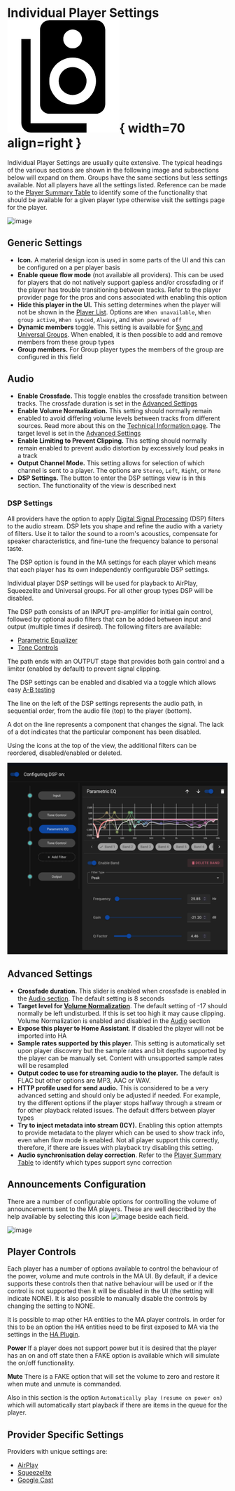 # Individual Player Settings ![Preview image](../assets/icons/settings-players-icon.png){ width=70 align=right }

Individual Player Settings are usually quite extensive. The typical headings of the various sections are shown in the following image and subsections below will expand on them. Groups have the same sections but less settings available. Not all players have all the settings listed. Reference can be made to the [Player Summary Table](../player-support/index.md) to identify some of the functionality that should be available for a given player type otherwise visit the settings page for the player. 

![image](../assets/screenshots/individual-player-settings.png)

## Generic Settings

- <b>Icon.</b> A material design icon is used in some parts of the UI and this can be configured on a per player basis
- <b>Enable queue flow mode</b> (not available all providers). This can be used for players that do not natively support gapless and/or crossfading or if the player has trouble transitioning between tracks. Refer to the player provider page for the pros and cons associated with enabling this option
- <b>Hide this player in the UI.</b> This setting determines when the player will not be shown in the [Player List](../ui.md/#player-list). Options are `When unavailable`, `When group active`, `When synced`, `Always`, and `When powered off`
- <b>Dynamic members</b> toggle. This setting is available for [Sync and Universal Groups](../faq/groups.md). When enabled, it is then possible to add and remove members from these group types
- <b>Group members.</b> For Group player types the members of the group are configured in this field

## Audio

- <b>Enable Crossfade.</b> This toggle enables the crossfade transition between tracks. The crossfade duration is set in the [Advanced Settings](#advanced-settings)
- <b>Enable Volume Normalization.</b> This setting should normally remain enabled to avoid differing volume levels between tracks from different sources. Read more about this on the [Technical Information page](../faq/tech-info.md#volume-normalization). The target level is set in the [Advanced Settings](#advanced-settings)
- <b>Enable Limiting to Prevent Clipping.</b> This setting should normally remain enabled to prevent audio distortion by excessively loud peaks in a track
- <b>Output Channel Mode.</b> This setting allows for selection of which channel is sent to a player. The options are `Stereo`, `Left`, `Right`, or `Mono`
- <b>DSP Settings.</b> The button to enter the DSP settings view is in this section. The functionality of the view is described next

### DSP Settings

All providers have the option to apply [Digital Signal Processing](https://en.wikipedia.org/wiki/Digital_signal_processing) (DSP) filters to the audio stream. DSP lets you shape and refine the audio with a variety of filters. Use it to tailor the sound to a room's acoustics, compensate for speaker characteristics, and fine-tune the frequency balance to personal taste.

The DSP option is found in the MA settings for each player which means that each player has its own independently configurable DSP settings.

Individual player DSP settings will be used for playback to AirPlay, Squeezelite and Universal groups. For all other group types DSP will be disabled.

The DSP path consists of an INPUT pre-amplifier for initial gain control, followed by optional audio filters that can be added between input and output (multiple times if desired). The following filters are available:

- [Parametric Equalizer](../dsp/parametriceq.md)
- [Tone Controls](../dsp/tonecontrols.md)

The path ends with an OUTPUT stage that provides both gain control and a limiter (enabled by default) to prevent signal clipping.

The DSP settings can be enabled and disabled via a toggle which allows easy [A-B testing](https://www.youtube.com/watch?v=KefGjPYyIO4)

The line on the left of the DSP settings represents the audio path, in sequential order, from the audio file (top) to the player (bottom).

A dot on the line represents a component that changes the signal. The lack of a dot indicates that the particular component has been disabled.

Using the icons at the top of the view, the additional filters can be reordered, disabled/enabled or deleted.

![DSP image](../assets/screenshots/dsp.jpg)

## Advanced Settings

- <b>Crossfade duration.</b> This slider is enabled when crossfade is enabled in the [Audio section](#audio). The default setting is 8 seconds
- <b>Target level for [Volume Normalization](../faq/tech-info.md#volume-normalization)</b>. The default setting of -17 should normally be left undisturbed. If this is set too high it may cause clipping. Volume Normalization is enabled and disabled in the [Audio](#audio) section
- <b>Expose this player to Home Assistant</b>. If disabled the player will not be imported into HA
- <b>Sample rates supported by this player.</b> This setting is automatically set upon player discovery but the sample rates and bit depths supported by the player can be manually set. Content with unsupported sample rates will be resampled
- <b>Output codec to use for streaming audio to the player.</b> The default is FLAC but other options are MP3, AAC or WAV.
- <b>HTTP profile used for send audio.</b> This is considered to be a very advanced setting and should only be adjusted if needed. For example, try the different options if the player stops halfway through a stream or for other playback related issues. The default differs between player types
- <b>Try to inject metadata into stream (ICY).</b> Enabling this option attempts to provide metadata to the player which can be used to show track info, even when flow mode is enabled. Not all player support this correctly, therefore, if there are issues with playback try disabling this setting.
- <b>Audio synchronisation delay correction</b>. Refer to the [Player Summary Table](../player-support/index.md) to identify which types support sync correction

## Announcements Configuration

There are a number of configurable options for controlling the volume of announcements sent to the MA players. These are well described by the help available by selecting this icon ![image](../assets/icons/question-mark.png) beside each field.

![image](../assets/screenshots/announcements-settings.png)

## Player Controls

Each player has a number of options available to control the behaviour of the power, volume and mute controls in the MA UI. By default, if a device supports these controls then that native behaviour will be used or if the control is not supported then it will be disabled in the UI (the setting will indicate NONE). It is also possible to manually disable the controls by changing the setting to NONE.

It is possible to map other HA entities to the MA player controls. in order for this to be an option the HA entities need to be first exposed to MA via the settings in the [HA Plugin](../ha-plugin.md).

**Power** If a player does not support power but it is desired that the player has an on and off state then a FAKE option is available which will simulate the on/off functionality. 

**Mute** There is a FAKE option that will set the volume to zero and restore it when mute and unmute is commanded.

Also in this section is the option `Automatically play (resume on power on)` which will automatically start playback if there are items in the queue for the player.

## Provider Specific Settings

Providers with unique settings are:

- [AirPlay](../player-support/airplay.md/#settings)
- [Squeezelite](../player-support/squeezelite.md/#settings)
- [Google Cast](../player-support/google-cast.md/#settings)
